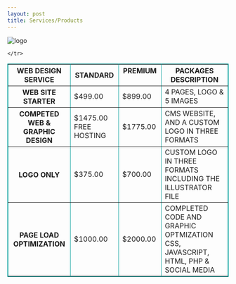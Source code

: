 ```yaml
---
layout: post
title: Services/Products
---
```


![logo](https://farm9.staticflickr.com/8665/16524606309_2d9e39a300_q.jpg)
  
  

   <table width="500" border="1" bordercolor="#069F9C">
  <tbody>
    <tr>
      <th scope="col">WEB DESIGN SERVICE </th>
      <th scope="col"> STANDARD </th>
      <th scope="col"> PREMIUM &nbsp; &nbsp; &nbsp; &nbsp; &nbsp; &nbsp; &nbsp; &nbsp; &nbsp; </th>
       <th scope="col">PACKAGES DESCRIPTION</th>
    </tr>
    <tr>
      <th scope="row">WEB SITE STARTER</th>
      <td>$499.00</td>
      <td>$899.00</td>
      <td>4 PAGES, LOGO &<br>
5 IMAGES</td>
    </tr>
    <tr>
      <th scope="row">COMPETED WEB & GRAPHIC DESIGN</th>
      <td>$1475.00 FREE HOSTING</td>
      <td>$1775.00</td>
      <td>CMS WEBSITE, AND A CUSTOM LOGO IN THREE FORMATS</td>
    </tr>
    <tr>
      <th scope="row">LOGO ONLY</th>
      <td>$375.00</td>
      <td>$700.00</td>
      <td>CUSTOM LOGO IN THREE FORMATS INCLUDING THE ILLUSTRATOR FILE</td>
    </tr>
    <tr>
      <th scope="row">PAGE LOAD OPTIMIZATION</th>
      <td>$1000.00</td>
      <td>$2000.00</td>
      <td>COMPLETED CODE AND GRAPHIC OPTMIZATION CSS, JAVASCRIPT, HTML, PHP & SOCIAL MEDIA</td>
      
    </tr>
  </tbody>
</table>



  


